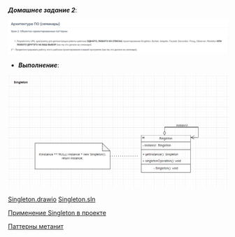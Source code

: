 ***Домашнее задание 2***:

![Task_HomeWork_2-1.png](https://github.com/STGorbunovDA/SoftwareArchitecture/blob/main/img/HomeWork_2-1.png)
    

 * ***Выполнение***:

![Task_HomeWork_2.png](https://github.com/STGorbunovDA/SoftwareArchitecture/blob/main/img/HomeWork_2.png)

[Singleton.drawio](https://github.com/STGorbunovDA/SoftwareArchitecture/blob/main/HomeWork_2/)
[Singleton.sln](https://github.com/STGorbunovDA/SoftwareArchitecture/blob/main/HomeWork_2/Singleton/)

[Применение Singleton в проекте](https://github.com/STGorbunovDA/ServiceTelecom/blob/dev/ServiceTelecom/Infrastructure/OpenCSV.cs)

[Паттерны метанит](https://github.com/STGorbunovDA/Patterns)